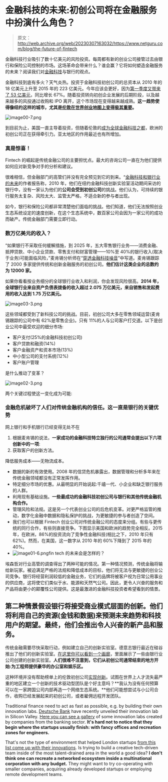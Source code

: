 # 金融科技的未来:初创公司将在金融服务中扮演什么角色？

> 原文：<http://web.archive.org/web/20230307163032/https://www.netguru.com/blog/the-future-of-fintech>

 金融科技行业吸引了数十亿美元的风险投资。每周都有新的创业公司接管过去由银行和保险公司控制的市场。这场革命会带来什么？谁会赢？它将如何塑造金融服务的未来？阅读我们对[金融科技](/web/20220926191843/https://www.netguru.com/featured/swap)与银行的观点。

金融科技到底有多火？天气炎热。投资于金融科技初创公司的总资本从 2010 年的 18 亿美元上升至 2015 年的 223 亿美元。今年应该会更好，因为[第一季度又带来了 53 亿美元](http://web.archive.org/web/20220926191843/https://newsroom.accenture.com/news/global-fintech-investment-growth-continues-in-2016-driven-by-europe-and-asia-accenture-study-finds.htm)，同比增长 67%。随着投资转向初创企业发展的后期阶段，以及越来越多的风投通过收购和 IPO 离开，这个市场现在变得越来越成熟。**这一趋势使得像纽约这样的城市，尤其是[伦敦在世界创业地图上变得极其重要](http://web.archive.org/web/20220926191843/https://www.netguru.com/blog/why-london-startup-ecosystem-might-be-the-best-in-the-world)。**

![image00-7.png](img/955b026beb559bbf69ed5a777ddc250a.png)

到目前为止，美国一直主导着投资，但随着伦敦的[成为全球金融科技之都](http://web.archive.org/web/20220926191843/https://www.netguru.com/blog/most-definitive-list-of-fintech-startups-in-london)，欧洲的初创公司正在获得牵引力。亚太地区的作用最近也有所增加。

### 真是惊喜！

Fintech 的崛起是传统金融公司的主要担忧点。最大的咨询公司一直在为他们提供如何应对新竞争对手的分析和建议。

很难相信，但金融部门的高管们并没有完全预见到它的到来。“[金融科技和银行业的未来](http://web.archive.org/web/20220926191843/https://www.accenture.com/us-en/insight-future-fintech-banking)的作者报告称，2010 年，他们在纽约金融科技创新实验室活动期间采访的银行中，没有一家认为他们的**公司会受到初创公司**的挑战。他们认为，可持续的银行服务太复杂、风险太大、监管太严格，不适合新的参与者出现。

如今，银行和保险公司都非常清楚他们面临的挑战。他们知道，他们无法按照创业生态系统设定的速度创新，在这个生态系统中，数百家公司会因为一家公司的成功而破产。传统金融部门需要立即行动。

### 数万亿美元的收入？

“如果银行不采取任何缓解措施，到 2025 年，五大零售银行业务——消费金融、抵押贷款、中小企业贷款、零售支付和财富管理——10%至 40%的银行收入(取决于业务)可能面临风险，”麦肯锡分析师在“[穿透金融科技噪音](http://web.archive.org/web/20220926191843/http://www.mckinsey.com/industries/financial-services/our-insights/cutting-through-the-noise-around-financial-technology)”中写道。麦肯锡跟踪了 2000 多家提供传统和创新金融服务的初创公司。**他们估计这类企业的总数约为 12000 家。**

如果你看看按业务细分的全球银行业收入和利润，你会发现风险很高。**2014 年，全球银行业来自资产负债表拨备的收入超过 2.075 万亿美元，来自销售和发起费用的收入达到 1.75 万亿美元。**

![image03-3.png](img/eadd94287416f0d37ab5f024b282581b.png)

这些领域都受到了新科技公司的挑战。目前，初创公司大多在零售领域运营(麦肯锡跟踪的公司中有 62%是零售企业)。只有 11%的人与公司客户打交道。以下是创业公司中最受欢迎的细分市场:

*   客户支付(25%的金融科技初创公司)
*   客户贷款和融资(14%)
*   客户金融资产和资本市场(13%)
*   中小型公司的支付系统(12%)
*   客户账户管理

是什么推动了变革？

![image02-3.png](img/a96c7d096c2184ef6de0b0f6ff250188.png)

两个关键过程使这一变化成为可能:

### 金融危机破坏了人们对传统金融机构的信任。这一直是银行的关键优势

网上银行和手机银行已经变得无处不在

1.  根据麦肯锡的说法，**一家成功的金融科技特立独行的公司通常会提出以下六项创新中的一项**:
2.  获取客户的创新方法。

降低服务成本——无物流成本。

*   数据的新的有效使用。2008 年的信贷危机暴露出，数据管理和分析多年来在传统金融领域都没有正常发挥作用。
*   特定细分市场的优惠。从最明显的开始说起:千禧一代、小企业和缺乏银行服务的人群。
*   利用现有基础设施。**一些最成功的金融科技初创公司与银行和其他传统金融机构合作。**
*   管理风险和法规。这是另一个代表创业公司的后危机变革。对更严格监管的推动，数字化金融中数据和隐私保护的挑战，为更敏捷的参与者创造了空间。
*   我们也可以根据 Fintech 创业公司对传统金融公司的态度来分组。有些与更传统的同行合作，有些则直接竞争。下图显示美国和欧洲的趋势完全相反。2015 年，在欧洲，86%的投资流向了竞争性金融科技(相比之下，2010 年只有 62%)。然而，在美国，这一数字从 2010 年的 60%下降到了 2015 年的 40%。
*   ![image01-6.png](img/715a3f11b2a309b2de9e5c6115c858ed.png)fin tech 的未来会是怎样的？

埃森哲对行业高管的调查得出了两种可能的情况。第一种情况预测，传统金融将输给新玩家。被迫满足严格的法规和降低成本的目标，他们将无法与更敏捷的创业公司竞争。银行将经营利润较低的金融业务，它们的品牌将被客户视为日常公用事业的供应商，这将使它们类似于水、能源和天然气公司。因此，更令人兴奋的服务和产品将由更小的颠覆性公司提供。这是最激进的金融科技投资者希望看到的情景。

## 第二种情景假设银行将接受商业模式层面的创新。他们将利用自己的资源(金钱和数据)来预测未来趋势和科技用户的期望。最终，他们会推出令人兴奋的新产品和服务。

传统金融需要尽快采取行动，例如建立自己的创新实验室。德意志银行最近在硅谷推出了他们的创新实验室。[在这里你可以看到一个画廊](http://web.archive.org/web/20220926191843/http://thefinancialbrand.com/52177/7-of-the-coolest-innovation-labs-in-banking/)，里面展示了一些由银行业公司创建的创新实验室。**人们很难不注意到，它们从初创公司通常结束的地方开始:为工程师提供豪华的办公室和娱乐区。**

这种环境并没有帮助榜单上的伦敦初创公司[实现创新](http://web.archive.org/web/20220926191843/https://www.netguru.com/blog/most-definitive-list-of-fintech-startups-in-london)。试图在世界上人才流失最严重的地区建立一个创新的技术驱动型团队是个好主意吗？**我认为没有任何预算可以在一家跨国公司内部再造一个网络生态系统。**他们可能想尝试与小公司合作，收购已经发展起来的初创公司，或者雇佣远程开发团队。

Traditional finance need to act as fast as possible, e.g. by building their own innovation labs. [Deutsche Bank](http://web.archive.org/web/20220926191843/https://www.db.com/newsroom_news/2016/medien/deutsche-bank-opens-innovation-lab-in-silicon-valley-en-11531.htm) have recently unveiled their innovation lab in Silicon Valley. [Here you can see a gallery](http://web.archive.org/web/20220926191843/http://thefinancialbrand.com/52177/7-of-the-coolest-innovation-labs-in-banking/) of some innovation labs created by companies from the banking sector. **It's hard not to notice that they begin where the startups usually finish: with fancy offices and recreation zones for engineers.**

That's not the type of environment that helped London startups [from this list come up with their innovations](http://web.archive.org/web/20220926191843/https://www.netguru.com/blog/most-definitive-list-of-fintech-startups-in-london). Is trying to build a creative tech-driven team inside of the most talent-drained area in the world a good idea? **I don't think one can recreate a networked ecosystem inside a multinational corporation with any budget.** They might want to try co-operating with smaller companies, acquiring already developed startups or employing remote development teams.